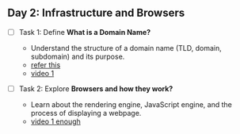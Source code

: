 ## Day 2: Infrastructure and Browsers

- [ ] Task 1: Define **What is a Domain Name?**

  - Understand the structure of a domain name (TLD, domain, subdomain) and its purpose.
  - [refer this](https://cs.stanford.edu/people/eroberts/cs201/projects/the-domain-name-system/what.html)
  - [video 1](https://www.youtube.com/watch?v=lMHzpBwPuG8)

- [ ] Task 2: Explore **Browsers and how they work?**
  - Learn about the rendering engine, JavaScript engine, and the process of displaying a webpage.
  - [video 1 enough](https://youtu.be/5rLFYtXHo9s?si=t6vuhqjTcU4KcZJZ)
